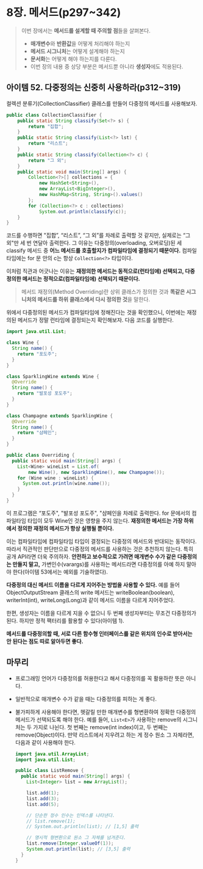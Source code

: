 # 8장. 메서드(p297~342)

> 이번 장에서는 **메서드를 설계할 때 주의할 점**들을 살펴본다. 
>
> - **매개변수**와 **반환값**을 어떻게 처리해야 하는지
> - **메서드 시그니처**는 어떻게 설계해야 하는지
> - **문서화**는 어떻게 해야 하는지를 다룬다. 
> - 이번 장의 내용 중 상당 부분은 메서드뿐 아니라 **생성자**에도 적용된다. 

## 아이템 52. 다중정의는 신중히 사용하라(p312~319)

컬렉션 분류기(CollectionClassifier) 클래스를 만들어 다중정의 메서드를 사용해보자.

```java
public class CollectionClassifier {
    public static String classify(Set<?> s) {
        return "집합";
    }
    public static String classify(List<?> lst) {
        return "리스트";
    }
    public static String classify(Collection<?> c) {
        return "그 외";
    }
    public static void main(String[] args) {
        Collection<?>[] collections = {
            new HashSet<String>(),
            new ArrayList<BigInteger>(),
            new HashMap<String, String>().values()
        };
        for (Collection<?> c : collections)
            System.out.println(classify(c));
    }
}
```

코드를 수행하면 "집합”, “리스트”, “그 외”를 차례로 출력할 것 같지만, 실제로는 “그 외"만 세 번 연달아 출력한다. 그 이유는 다중정의(overloading, 오버로딩)된 세 classify 메서드 중 **어느 메서드를 호출할지가 컴파일타임에 결정되기 때문이다.**  컴파일타임에는 for 문 안의 c는 항상 `Collection<?>` 타입이다.

이처럼 직관과 어긋나는 이유는 **재정의한 메서드는 동적으로(런타임에) 선택되고, 다중정의한 메서드는 정적으로(컴파일타임에) 선택되기 때문이다.** 

> 메서드 재정의(Method Overriding)란 상위 클래스가 정의한 것과 **똑같은 시그니처의 메서드를 하위 클래스에서 다시 정의한 것**을 말한다. 

위에서 다중정의된 메서드가 컴파일타임에 정해진다는 것을 확인했으니, 
이번에는 재정의된 메서드가 정말 런타임에 결정되는지 확인해보자. 다음 코드를 실행한다.

```java
import java.util.List;

class Wine {
  String name() {
    return "포도주";
  }
}

class SparklingWine extends Wine {
  @Override
  String name() {
    return "발포성 포도주";
  }
}

class Champagne extends SparklingWine {
  @Override
  String name() {
    return "샴페인";
  }
}

public class Overriding {
  public static void main(String[] args) {
    List<Wine> wineList = List.of(
        new Wine(), new SparklingWine(), new Champagne());
    for (Wine wine : wineList) {
      System.out.println(wine.name());
    }
  }
}
```

이 프로그램은 “포도주", "발포성 포도주", "샴페인을 차례로 출력한다. for 문에서의 컴파일타임 타입이 모두 Wine인 것은 영향을 주지 않는다. **재정의한 메서드는 가장 하위에서 정의한 재정의 메서드가 항상 실행될 뿐이다.** 

이는 컴파일타임에 컴파일타임 타입이 결정되는 다중정의 메서드와 반대되는 동작이다. 따라서 직관적인 판단만으로 다중정의 메서드를 사용하는 것은 추천하지 않는다. 특히 공개 API라면 더욱 주의하자. **안전하고 보수적으로 가려면 매개변수 수가 같은 다중정의는 만들지 말고,** 가변인수(varargs)를 사용하는 메서드라면 다중정의를 아예 하지 말아야 한다(아이템 53에서는 예외를 기술하였다).

**다중정의 대신 메서드 이름을 다르게 지어주는 방법을 사용할 수 있다.** 예를 들어 ObjectOutputStream 클래스의 write 메서드는 writeBoolean(boolean), writerInt(int), writeLong(Long)과 같이 메서드 이름을 다르게 지어주었다.

한편, 생성자는 이름을 다르게 지을 수 없으니 두 번째 생성자부터는 무조건 다중정의가 된다. 하지만 정적 팩터리를 활용할 수 있다(아이템 1).

**메서드를 다중정의할 때, 서로 다른 함수형 인터페이스를 같은 위치의 인수로 받아서는 안 된다는 점도 따로 알아두면 좋다.**

## 마무리

- 프로그래밍 언어가 다중정의를 허용한다고 해서 다중정의를 꼭 활용하란 뜻은 아니다. 

- 일반적으로 매개변수 수가 같을 때는 다중정의를 피하는 게 좋다.

- 불가피하게 사용해야 한다면, 헷갈릴 만한 매개변수를 형변환하여 정확한 다중정의 메서드가 선택되도록 해야 한다. 예를 들어, `List<E>`가 사용하는 remove의 시그니처는 두 가지로 나뉜다. 첫 번째는 remove(int index)이고, 두 번째는 remove(Object)이다. 만약 리스트에서 지우려고 하는 게 정수 원소 그 자체라면, 다음과 같이 사용해야 한다.

  ```java
  import java.util.ArrayList;
  import java.util.List;
  
  public class ListRemove {
    public static void main(String[] args) {
      List<Integer> list = new ArrayList();
  
      list.add(1);
      list.add(3);
      list.add(5);
  
      // 단순한 정수 인수는 인덱스를 나타낸다.
      // list.remove(1);
      // System.out.println(list); // [1,5] 출력
  
      // 명시적 형변환으로 원소 그 자체를 넘겨준다.
      list.remove(Integer.valueOf(1));
      System.out.println(list); // [3,5] 출력
    }
  }
  ```

  
